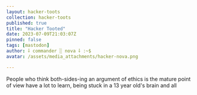 ```yaml
---
layout: hacker-toots
collection: hacker-toots
published: true
title: "Hacker Tooted"
date: 2023-07-09T21:03:07Z
pinned: false
tags: [mastodon]
author: ⸸ commander ░ nova ⸸ :~$
avatar: /assets/media_attachments/hacker-nova.png

---
```


<p>People who think both-sides-ing an argument of ethics is the mature point of view have a lot to learn, being stuck in a 13 year old&#39;s brain and all</p>


